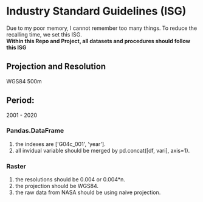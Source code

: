 # Industry Standard Guidelines (ISG)   
Due to my poor memory, I cannot remember too many things. To reduce the recalling 
time, we set this ISG.     
**Within this Repo and Project, all datasets and procedures should follow this ISG**   

## Projection and Resolution
WGS84 500m 
   
## Period:
2001 - 2020  
     
### Pandas.DataFrame
1. the indexes are ['G04c_001', 'year'].     
2. all invidual variable should be merged by pd.concat([df, vari], axis=1).    
  
### Raster
1. the resolutions should be 0.004 or 0.004*n.    
2. the projection should be WGS84.     
3. the raw data from NASA should be using naive projection.
